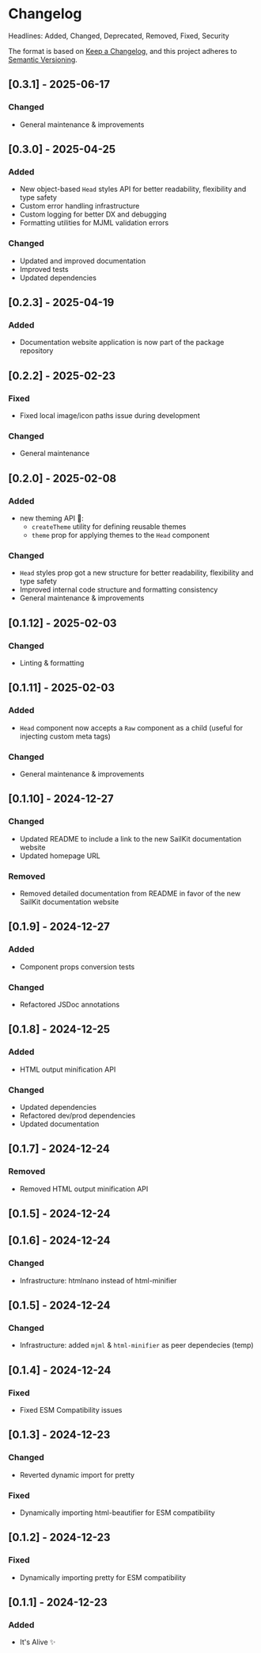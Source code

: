 # Changelog

Headlines: Added, Changed, Deprecated, Removed, Fixed, Security

The format is based on [Keep a Changelog](https://keepachangelog.com/en/1.0.0/),
and this project adheres to [Semantic Versioning](https://semver.org/spec/v2.0.0.html).

## [0.3.1] - 2025-06-17

### Changed

- General maintenance & improvements

## [0.3.0] - 2025-04-25

### Added

- New object-based `Head` styles API for better readability, flexibility and type safety
- Custom error handling infrastructure
- Custom logging for better DX and debugging
- Formatting utilities for MJML validation errors

### Changed

- Updated and improved documentation
- Improved tests
- Updated dependencies

## [0.2.3] - 2025-04-19

### Added

- Documentation website application is now part of the package repository

## [0.2.2] - 2025-02-23

### Fixed

- Fixed local image/icon paths issue during development

### Changed

- General maintenance

## [0.2.0] - 2025-02-08

### Added

- new theming API 🎨:
  - `createTheme` utility for defining reusable themes
  - `theme` prop for applying themes to the `Head` component

### Changed

- `Head` styles prop got a new structure for better readability, flexibility and type safety
- Improved internal code structure and formatting consistency
- General maintenance & improvements

## [0.1.12] - 2025-02-03

### Changed

- Linting & formatting

## [0.1.11] - 2025-02-03

### Added

- `Head` component now accepts a `Raw` component as a child (useful for injecting custom meta tags)

### Changed

- General maintenance & improvements

## [0.1.10] - 2024-12-27

### Changed

- Updated README to include a link to the new SailKit documentation website
- Updated homepage URL

### Removed

- Removed detailed documentation from README in favor of the new SailKit documentation website

## [0.1.9] - 2024-12-27

### Added

- Component props conversion tests

### Changed

- Refactored JSDoc annotations

## [0.1.8] - 2024-12-25

### Added

- HTML output minification API

### Changed

- Updated dependencies
- Refactored dev/prod dependencies
- Updated documentation

## [0.1.7] - 2024-12-24

### Removed

- Removed HTML output minification API

## [0.1.5] - 2024-12-24

## [0.1.6] - 2024-12-24

### Changed

- Infrastructure: htmlnano instead of html-minifier

## [0.1.5] - 2024-12-24

### Changed

- Infrastructure: added `mjml` & `html-minifier` as peer dependecies (temp)

## [0.1.4] - 2024-12-24

### Fixed

- Fixed ESM Compatibility issues

## [0.1.3] - 2024-12-23

### Changed

- Reverted dynamic import for pretty

### Fixed

- Dynamically importing html-beautifier for ESM compatibility

## [0.1.2] - 2024-12-23

### Fixed

- Dynamically importing pretty for ESM compatibility

## [0.1.1] - 2024-12-23

### Added

- It's Alive ✨
